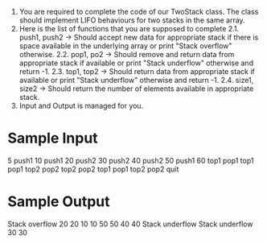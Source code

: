 1. You are required to complete the code of our TwoStack class. The class should implement LIFO behaviours for two stacks in the same array.
2. Here is the list of functions that you are supposed to complete
    2.1. push1, push2 -> Should accept new data for appropriate stack if there is 
    space available in the underlying array or print "Stack overflow" otherwise.
    2.2. pop1, po2 -> Should remove and return data from appropriate stack if 
    available or print "Stack underflow" otherwise and return -1.
    2.3. top1, top2 -> Should return data from appropriate stack if available or print 
    "Stack underflow" otherwise and return -1.
    2.4. size1, size2 -> Should return the number of elements available in appropriate 
     stack.
3. Input and Output is managed for you.



# Sample Input

5
push1 10
push1 20
push2 30
push2 40
push2 50
push1 60
top1
pop1
top1
pop1
top2
pop2
top2
pop2
top1
pop1
top2
pop2
quit

# Sample Output

Stack overflow
20
20
10
10
50
50
40
40
Stack underflow
Stack underflow
30
30